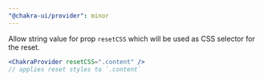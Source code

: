 ```yaml
---
"@chakra-ui/provider": minor
---
```


Allow string value for prop `resetCSS` which will be used as CSS selector for
the reset.

```jsx
<ChakraProvider resetCSS=".content" />
// applies reset styles to `.content`
```
